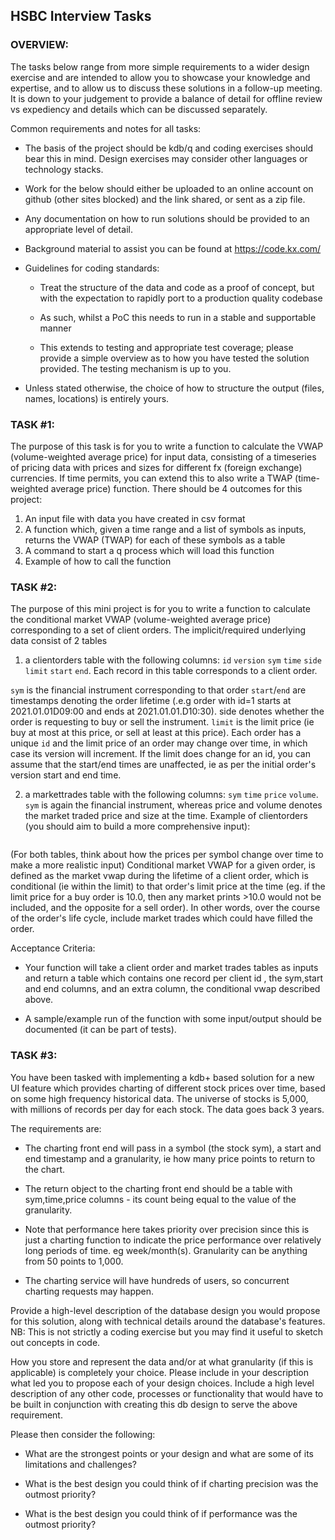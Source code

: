 ## HSBC Interview Tasks

### OVERVIEW:
The tasks below range from more simple requirements to a wider design exercise and are intended to allow you to showcase your knowledge and expertise, and to allow us to discuss these solutions in a follow-up meeting.  It is down to your judgement to provide a balance of detail for offline review vs expediency and details which can be discussed separately.

Common requirements and notes for all tasks:

-	The basis of the project should be kdb/q and coding exercises should bear this in mind.  Design exercises may consider other languages or technology stacks.


-	Work for the below should either be uploaded to an online account on github (other sites blocked) and the link shared, or sent as a zip file.

-	Any documentation on how to run solutions should be provided to an appropriate level of detail.

-	Background material to assist you can be found at https://code.kx.com/

-	Guidelines for coding standards:
  
    - Treat the structure of the data and code as a proof of concept, but with the expectation to rapidly port to a production quality codebase

    - As such, whilst a PoC this needs to run in a stable and supportable manner

    - This extends to testing and appropriate test coverage; please provide a simple overview as to how you have tested the solution provided.  The testing mechanism is up to you.

- Unless stated otherwise, the choice of how to structure the output (files, names, locations) is entirely yours.

### TASK #1:
The purpose of this task is for you to write a function to calculate the VWAP (volume-weighted average price) for input data, consisting of a timeseries of pricing data with prices and sizes for different fx (foreign exchange) currencies.  If time permits, you can extend this to also write a TWAP (time-weighted average price) function.
There should be 4 outcomes for this project:
1.	An input file with data you have created in csv format
2.	A function which, given a time range and a list of symbols as inputs, returns the VWAP (TWAP) for each of these symbols as a table
3.	A command to start a q process which will load this function
4.	Example of how to call the function

### TASK #2:
The purpose of this mini project is for you to write a function to calculate the conditional market VWAP (volume-weighted average price) corresponding to a set of client orders.
The implicit/required underlying data consist of 2 tables

1.	a clientorders table with the following columns: `id` `version` `sym` `time` `side` `limit` `start` `end`.  Each record in this table corresponds to a client order.

`sym` is the financial instrument corresponding to that order
`start`/`end` are timestamps denoting the order lifetime (.e.g order with id=1 starts at 2021.01.01D09:00 and ends at 2021.01.01.D10:30).
side denotes whether the order is requesting to buy or sell the instrument.
`limit` is the limit price (ie buy at most at this price, or sell at least at this price).
Each order has a unique `id` and the limit price of an order may change over time, in which case its version will increment. If the limit does change for an id, you can assume that the start/end times are unaffected, ie as per the initial order's version start and end time.

2.	a markettrades table with the following columns: `sym` `time` `price` `volume`. `sym` is again the financial instrument, whereas price and volume denotes the market traded price and size at the time.
Example of clientorders (you should aim to build a more comprehensive input):

<IMAGE>

(For both tables, think about how the prices per symbol change over time to make a more realistic input)
Conditional market VWAP for a given order, is defined as the market vwap during the lifetime of a client order, which is conditional (ie within the limit) to that order's limit price at the time (eg. if the limit price for a buy order is 10.0, then any market prints >10.0 would not be included, and the opposite for a sell order).
In other words, over the course of the order's life cycle, include market trades which could have filled the order.

Acceptance Criteria:

-	Your function will take a client order and market trades tables as inputs and return a table which contains one record per client id , the sym,start and end columns, and an extra column, the conditional vwap described above.

-	A sample/example run of the function with some input/output should be documented (it can be part of tests).

### TASK #3:
You have been tasked with implementing a kdb+ based solution for a new UI feature which provides charting of different stock prices over time, based on some high frequency historical data. The universe of stocks is 5,000, with millions of records per day for each stock. The data goes back 3 years.

The requirements are:

-	The charting front end will pass in a symbol (the stock sym), a start and end timestamp and a granularity, ie how many price points to return to the chart.

-	The return object to the charting front end should be a table with sym,time,price columns - its count being equal to the value of the granularity.
  
-	Note that performance here takes priority over precision since this is just a charting function to indicate the price performance over relatively long periods of time. eg week/month(s). Granularity can be anything from 50 points to 1,000.

-	The charting service will have hundreds of users, so concurrent charting requests may happen.

Provide a high-level description of the database design you would propose for this solution, along with technical details around the database's features.  NB: This is not strictly a coding exercise but you may find it useful to sketch out concepts in code.

How you store and represent the data and/or at what granularity (if this is applicable) is completely your choice. Please include in your description what led you to propose each of your design choices. 
Include a high level description of any other code, processes or functionality that would have to be built in conjunction with creating this db design to serve the above requirement.

Please then consider the following:

-	What are the strongest points or your design and what are some of its limitations and challenges?

-	What is the best design you could think of if charting precision was the outmost priority?
  
-	What is the best design you could think of if performance was the outmost priority?


